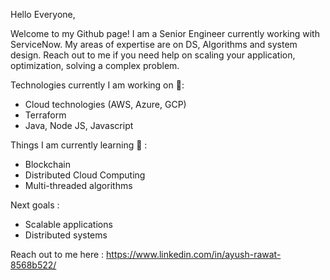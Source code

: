 
Hello Everyone, 

Welcome to my Github page! I am a Senior Engineer currently working with ServiceNow. My areas of expertise are on DS, Algorithms and system design. Reach out to me if you need help on scaling your application, optimization, solving a complex problem.

Technologies currently I am working on 🔭:
  - Cloud technologies (AWS, Azure, GCP)
  - Terraform
  - Java, Node JS, Javascript

Things I am currently learning 🌱  :
  - Blockchain
  - Distributed Cloud Computing
  - Multi-threaded algorithms 

Next goals :
  - Scalable applications
  - Distributed systems



Reach out to me here : https://www.linkedin.com/in/ayush-rawat-8568b522/
